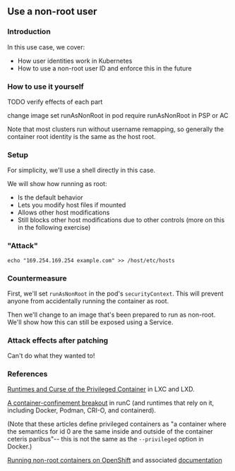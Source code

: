 ## Use a non-root user

### Introduction
In this use case, we cover:
 - How user identities work in Kubernetes
 - How to use a non-root user ID and enforce this in the future

### How to use it yourself
TODO verify effects of each part

change image
set runAsNonRoot in pod
require runAsNonRoot in PSP or AC

Note that most clusters run without username remapping,
so generally the container root identity is the same as the host root.

### Setup
For simplicity, we'll use a shell directly in this case.

We will show how running as root:
 - Is the default behavior
 - Lets you modify host files if mounted
 - Allows other host modifications
 - Still blocks other host modifications due to other controls
   (more on this in the following exercise)

### "Attack"
`echo "169.254.169.254 example.com" >> /host/etc/hosts`

### Countermeasure
First, we'll set `runAsNonRoot` in the pod's `securityContext`.
This will prevent anyone from accidentally running the container as root.

Then we'll change to an image that's been prepared to run as non-root. We'll show how this can still be exposed using a Service.

### Attack effects after patching
Can't do what they wanted to!

### References
[Runtimes and Curse of the Privileged Container](https://brauner.github.io/2019/02/12/privileged-containers.html) in LXC and LXD.

[A container-confinement breakout](https://lwn.net/Articles/781013/) in runC (and runtimes that rely on it, including Docker, Podman, CRI-O, and containerd).

(Note that these articles define privileged containers as
"a container where the semantics for id 0 are the same inside and outside of the container ceteris paribus"--
this is not the same as the `--privileged` option in Docker.)

[Running non-root containers on OpenShift](https://engineering.bitnami.com/articles/running-non-root-containers-on-openshift.html) and associated [documentation](https://docs.bitnami.com/containers/how-to/work-with-non-root-containers/)

